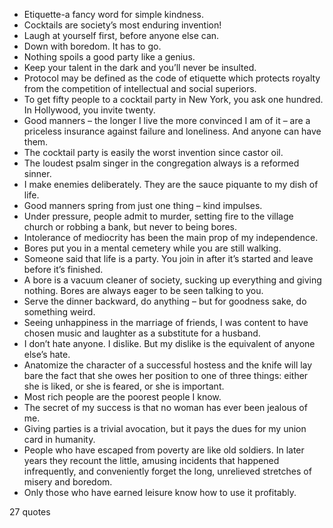  - Etiquette-a fancy word for simple kindness.
 - Cocktails are society’s most enduring invention!
 - Laugh at yourself first, before anyone else can.
 - Down with boredom. It has to go.
 - Nothing spoils a good party like a genius.
 - Keep your talent in the dark and you’ll never be insulted.
 - Protocol may be defined as the code of etiquette which protects royalty from the competition of intellectual and social superiors.
 - To get fifty people to a cocktail party in New York, you ask one hundred. In Hollywood, you invite twenty.
 - Good manners – the longer I live the more convinced I am of it – are a priceless insurance against failure and loneliness. And anyone can have them.
 - The cocktail party is easily the worst invention since castor oil.
 - The loudest psalm singer in the congregation always is a reformed sinner.
 - I make enemies deliberately. They are the sauce piquante to my dish of life.
 - Good manners spring from just one thing – kind impulses.
 - Under pressure, people admit to murder, setting fire to the village church or robbing a bank, but never to being bores.
 - Intolerance of mediocrity has been the main prop of my independence.
 - Bores put you in a mental cemetery while you are still walking.
 - Someone said that life is a party. You join in after it’s started and leave before it’s finished.
 - A bore is a vacuum cleaner of society, sucking up everything and giving nothing. Bores are always eager to be seen talking to you.
 - Serve the dinner backward, do anything – but for goodness sake, do something weird.
 - Seeing unhappiness in the marriage of friends, I was content to have chosen music and laughter as a substitute for a husband.
 - I don’t hate anyone. I dislike. But my dislike is the equivalent of anyone else’s hate.
 - Anatomize the character of a successful hostess and the knife will lay bare the fact that she owes her position to one of three things: either she is liked, or she is feared, or she is important.
 - Most rich people are the poorest people I know.
 - The secret of my success is that no woman has ever been jealous of me.
 - Giving parties is a trivial avocation, but it pays the dues for my union card in humanity.
 - People who have escaped from poverty are like old soldiers. In later years they recount the little, amusing incidents that happened infrequently, and conveniently forget the long, unrelieved stretches of misery and boredom.
 - Only those who have earned leisure know how to use it profitably.

27 quotes